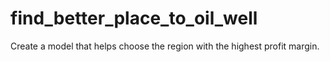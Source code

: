 # find_better_place_to_oil_well
Create a model that helps choose the region with the highest profit margin.
